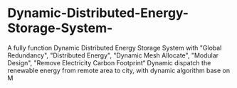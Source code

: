 # Dynamic-Distributed-Energy-Storage-System-
A fully function Dynamic Distributed Energy Storage System with "Global Redundancy", "Distributed Energy", "Dynamic Mesh Allocate​​", "Modular Design​​", "Remove Electricity Carbon Footprint​​“
Dynamic dispatch the renewable energy from remote area to city, with dynamic algorithm base on M
